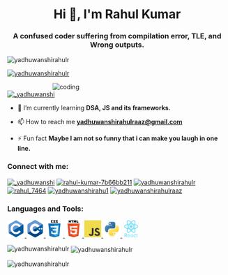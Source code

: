 <h1 align="center">Hi 👋, I'm Rahul Kumar</h1>
<h3 align="center">A confused coder suffering from compilation error, TLE, and Wrong outputs.</h3>

<p align="left"> <img src="https://komarev.com/ghpvc/?username=yadhuwanshirahulr&label=Profile%20views&color=0e75b6&style=flat" alt="yadhuwanshirahulr" />  </p>

<p align="left"> <a href="https://github.com/ryo-ma/github-profile-trophy"><img src="https://github-profile-trophy.vercel.app/?username=yadhuwanshirahulr" alt="yadhuwanshirahulr" /></a> </p>
<img align = "right" alt = "coding" width = "400" src = "https://thumbs.gfycat.com/ColorlessBitesizedKob-max-1mb.gif">
<p align="left"> <a href="https://twitter.com/_yadhuwanshi" target="blank"><img src="https://img.shields.io/twitter/follow/_yadhuwanshi?logo=twitter&style=for-the-badge" alt="_yadhuwanshi" /></a> </p>

- 🌱 I’m currently learning **DSA, JS and its frameworks.**

- 📫 How to reach me **yadhuwanshirahulraaz@gmail.com**

- ⚡ Fun fact **Maybe I am not so funny that i can make you laugh in one line.**

<h3 align="left">Connect with me:</h3>
<p align="left">
<a href="https://twitter.com/_yadhuwanshi" target="blank"><img align="center" src="https://raw.githubusercontent.com/rahuldkjain/github-profile-readme-generator/master/src/images/icons/Social/twitter.svg" alt="_yadhuwanshi" height="30" width="40" /></a>
<a href="https://linkedin.com/in/rahul-kumar-7b66bb211" target="blank"><img align="center" src="https://raw.githubusercontent.com/rahuldkjain/github-profile-readme-generator/master/src/images/icons/Social/linked-in-alt.svg" alt="rahul-kumar-7b66bb211" height="30" width="40" /></a>
<a href="https://instagram.com/yadhuwanshirahulr" target="blank"><img align="center" src="https://raw.githubusercontent.com/rahuldkjain/github-profile-readme-generator/master/src/images/icons/Social/instagram.svg" alt="yadhuwanshirahulr" height="30" width="40" /></a>
<a href="https://www.codechef.com/users/rahul_7464" target="blank"><img align="center" src="https://cdn.jsdelivr.net/npm/simple-icons@3.1.0/icons/codechef.svg" alt="rahul_7464" height="30" width="40" /></a>
<a href="https://www.hackerrank.com/yadhuwanshirahu1" target="blank"><img align="center" src="https://raw.githubusercontent.com/rahuldkjain/github-profile-readme-generator/master/src/images/icons/Social/hackerrank.svg" alt="yadhuwanshirahu1" height="30" width="40"  /></a>
<a href="https://auth.geeksforgeeks.org/user/yadhuwanshirahulraaz" target="blank"><img align="center" src="https://raw.githubusercontent.com/rahuldkjain/github-profile-readme-generator/master/src/images/icons/Social/geeks-for-geeks.svg" alt="yadhuwanshirahulraaz" height="30" width="40" /></a>
</p>

<h3 align="left">Languages and Tools:</h3>
<p align="left"> <a href="https://www.cprogramming.com/" target="_blank" rel="noreferrer"> <img src="https://raw.githubusercontent.com/devicons/devicon/master/icons/c/c-original.svg" alt="c" width="40" height="40"/> </a> <a href="https://www.w3schools.com/cpp/" target="_blank" rel="noreferrer"> <img src="https://raw.githubusercontent.com/devicons/devicon/master/icons/cplusplus/cplusplus-original.svg" alt="cplusplus" width="40" height="40"/> </a> <a href="https://www.w3schools.com/css/" target="_blank" rel="noreferrer"> <img src="https://raw.githubusercontent.com/devicons/devicon/master/icons/css3/css3-original-wordmark.svg" alt="css3" width="40" height="40"/> </a> <a href="https://www.w3.org/html/" target="_blank" rel="noreferrer"> <img src="https://raw.githubusercontent.com/devicons/devicon/master/icons/html5/html5-original-wordmark.svg" alt="html5" width="40" height="40"/> </a> <a href="https://developer.mozilla.org/en-US/docs/Web/JavaScript" target="_blank" rel="noreferrer"> <img src="https://raw.githubusercontent.com/devicons/devicon/master/icons/javascript/javascript-original.svg" alt="javascript" width="40" height="40"/> </a> <a href="https://www.python.org" target="_blank" rel="noreferrer"> <img src="https://raw.githubusercontent.com/devicons/devicon/master/icons/python/python-original.svg" alt="python" width="40" height="40"/> </a> <a href="https://reactjs.org/" target="_blank" rel="noreferrer"> <img src="https://raw.githubusercontent.com/devicons/devicon/master/icons/react/react-original-wordmark.svg" alt="react" width="40" height="40"/> </a> </p>

<p><img align="left" src="https://github-readme-stats.vercel.app/api/top-langs?username=yadhuwanshirahulr&show_icons=true&locale=en&layout=compact" alt="yadhuwanshirahulr" /></p>

<p>&nbsp;<img align="center" src="https://github-readme-stats.vercel.app/api?username=yadhuwanshirahulr&show_icons=true&locale=en" alt="yadhuwanshirahulr" /></p>

<p><img align="center" src="https://github-readme-streak-stats.herokuapp.com/?user=yadhuwanshirahulr&" alt="yadhuwanshirahulr" /> </p>
